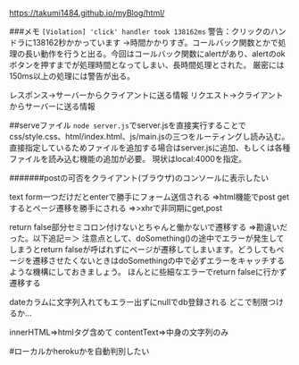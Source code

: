 https://takumi1484.github.io/myBlog/html/


###メモ
`
[Violation] 'click' handler took 138162ms
`
警告：クリックのハンドラに138162秒かかっています
->時間かかりすぎ。コールバック関数とかで処理の長い動作を行うと出る。今回はコールバック関数にalertがあり、alertのokボタンを押すまでが処理時間となってしまい、長時間処理とされた。
厳密には150ms以上の処理には警告が出る。


レスポンス->サーバーからクライアントに送る情報
リクエスト->クライアントからサーバーに送る情報

##serveファイル
`node server.js`でserver.jsを直接実行することでcss/style.css、html/index.html、js/main.jsの三つをルーティングし読み込む。直接指定しているためファイルを追加する場合はserver.jsに追加、もしくは各種ファイルを読み込む機能の追加が必要。
現状はlocal:4000を指定。




#######postの可否をクライアント(ブラウザ)のコンソールに表示したい

text form一つだけだとenterで勝手にフォーム送信される
=>html機能でpost getするとページ遷移を勝手にされる
=>>xhrで非同期にget,post

<form id="post" action="http://localhost:3000/add" method="post" onsubmit="send();return false;">                
return false部分セミコロン付けないとちゃんと働かないで遷移する
=>勘違いだった。以下追記＝＞
注意点として、doSomething()の途中でエラーが発生してしまうとreturn falseが呼ばれずにページが遷移してしまいます。どうしてもページを遷移させたくないときはdoSomethingの中で必ずエラーをキャッチするような機構にしておきましょう。
ほんとに些細なエラーでreturn falseに行かず遷移する

dateカラムに文字列入れてもエラー出ずにnullでdb登録される
どこで制限つけるか...

innerHTML=>htmlタグ含めて
contentText=>中身の文字列のみ


#ローカルかherokuかを自動判別したい